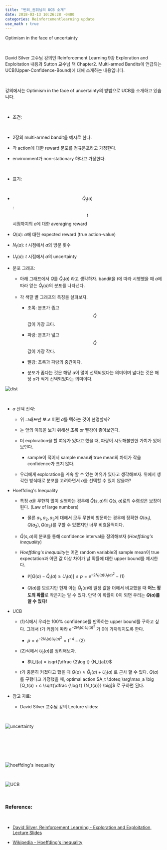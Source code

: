 ```yaml
---
title: "번외_권휘님의 UCB 소개"
date: 2018-03-13 10:26:28 -0400
categories: Reinforcementlearning update
use_math : true
---
```

 
 
 
 
Optimism in the face of uncertainty

​

David Silver 교수님 강의인 Reinforcement Learning 9강 Exploration and Exploitation 내용과 Sutton 교수님 책 Chapter2. Multi-armed Bandits에 언급되는 UCB(Upper-Confidence-Bound)에 대해 소개하는 내용입니다. 

​

강의에서는 Optimism in the face of uncertainty의 방법으로 UCB를 소개하고 있습니다. 

​

- 조건: 

​

  - 2장의 multi-armed bandit을 예시로 한다.  

  - 각 action에 대한 reward 분포를 정규분포라고 가정한다. 

  - environment가 non-stationary 하다고 가정한다. 

​

- 표기:

​

  - $$\hat Q_t(a)$$: $$t$$ 시점까지의 $a$에 대한 averaging reward

  - $Q(a)$: $a$에 대한 expected reward (true action-value) 

  - $N_t(a)$: $t$ 시점에서 $a$의 방문 횟수 

  - $U_t(a)$: $t$ 시점에서 $a$의 uncertainty



- 분포 그래프: 



  - 아래 그래프에서 $Q$를 $\hat Q_t(a)$ 라고 생각하자. bandit을 $t$에 따라 시행했을 때 $a$에 따라 얻는 $\hat Q_t(a)$의 분포를 나타낸다.



  - 각 색깔 별 그래프의 특징을 살펴보자.



    - 초록: 분포가 좁고 $$\hat Q$$값이 가장 크다.  

    - 파랑: 분포가 넓고 $$\hat Q$$값이 가장 작다. 

    - 빨강: 초록과 파랑의 중간이다. 

    - 분포가 좁다는 것은 해당 $a$이 많이 선택되었다는 의미이며 넓다는 것은 해당 $a$가 적게 선택되었다는 의미이다.  




![dist](https://whikwon.github.io/images/david_silver/optimism_uncertainty.png)

​

- $a$ 선택 전략: 

  - 위 그래프만 보고 어떤 $a$를 택하는 것이 현명할까? 

  - 눈 앞의 이득을 보기 위해선 초록 or 빨강이 좋아보인다. 

  - 더 exploration을 할 여유가 있다고 했을 때, 파랑이 시도해볼만한 가치가 있어보인다. 

    - sample이 적어서 sample mean과 true mean의 차이가 작을 confidence가 크지 않다. 

  - 우리에게 exploration을 계속 할 수 있는 여유가 있다고 생각해보자. 위에서 생각한 방식대로 분포를 고려하면서 $a$를 선택할 수 있지 않을까?

- Hoeffding's Inequality

  - 특정 $a$을 무한히 많이 실행하는 경우에 $\hat Q(s, a)$의 $Q(s, a)$로의 수렴성은 보장이 된다. (Law of large numbers)

    - 물론 $a_1, a_2, a_3$에 대해서 모두 무한히 방문하는 경우에 정확한 $Q(a_1), Q(a_2), Q(a_3)$를 구할 수 있겠지만 너무 비효율적이다. 

  - $\hat Q(s, a)$의 분포를 통해 confidence interval을 정의해보자 (*Hoeffding's inequality*)

  - *Hoeffding's inequality*는 어떤 random variable의 sample mean이 true expectation과 어떤 값 이상 차이가 날 확률에 대한 upper bound를 제시한다. 

    -  $\mathbb{P} [Q(a) - \hat Q_t (a) \ge U_t(a)] \le p = e^{-2N_t(a) U_t(a)^2} - (1)$

    - $Q(a)$를 모르지만 현재 아는 $\hat Q_t(a)$에 일정 값을 더해서 비교했을 때 **어느 정도의 확률**로 작은지는 알 수 있다. 만약 이 확률이 0이 되면 우리는 **$Q(a)$를 알 수 있다!**

- UCB

  - $(1)$식에서 우리는 100% confidence를 만족하는 upper bound를 구하고 싶다. 그래서 $t$가 커짐에 따라 $e^{-2N_t(a)U_t(a)^2}$ 가 0에 가까워지도록 한다.

    - $p = e^{-2N_t(a)U_t(a)^2} = t^{-4} - (2)$

  - $(2)$식에서 $U_t(a)$를 정리해보자.

    -  $U_t(a) = \sqrt{\dfrac {2\log t} {N_t(a)}}$

  - $t$가 충분히 커졌다고 했을 때 $Q(a) \approx \hat Q_t(a) + U_t(a)$ 로 근사 할 수 있다. $Q(a)$를 구했다고 가정했을 때, optimal action $A_t \doteq \arg\max_a \big [Q_t(a) + c \sqrt{\dfrac {\log t} {N_t(a)}} \big]$ 로 구하면 된다. 

- 참고 자료:

  - David Silver 교수님 강의 Lecture slides:

​

![uncertainty](https://whikwon.github.io/images/david_silver/UCB.png)

​

​

​

![hoeffding's inequality](https://whikwon.github.io/images/david_silver/hoeffding_inequality.png)

​

![UCB](https://whikwon.github.io/images/david_silver/UCB2.png)

​

### Reference: 

​

- [David Silver, Reinforcement Learning - Exploration and Exploitation, Lecture Slides]([http://www0.cs.ucl.ac.uk/staff/d.silver/web/Teaching_files/XX.pdf])

- [Wikipedia - Hoeffding's inequality](https://en.wikipedia.org/wiki/Hoeffding%27s_inequality)

